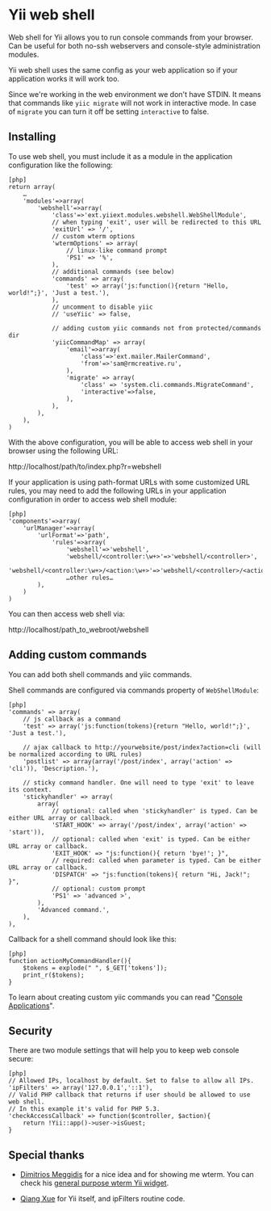 Yii web shell
=============
Web shell for Yii allows you to run console commands from your browser. Can be useful for both no-ssh webservers and
console-style administration modules.

Yii web shell uses the same config as your web application so if your application works it will work too.


Since we're working in the web environment we don't have STDIN. It means that
commands like `yiic migrate` will not work in interactive mode. In case of `migrate`
you can turn it off be setting `interactive` to false.

Installing
----------

To use web shell, you must include it as a module in the application configuration like the following:

~~~
[php]
return array(
	…
	'modules'=>array(
		'webshell'=>array(
			'class'=>'ext.yiiext.modules.webshell.WebShellModule',
			// when typing 'exit', user will be redirected to this URL
			'exitUrl' => '/',
			// custom wterm options
			'wtermOptions' => array(
				// linux-like command prompt
				'PS1' => '%',
			),
			// additional commands (see below)
			'commands' => array(
				'test' => array('js:function(){return "Hello, world!";}', 'Just a test.'),
			),
			// uncomment to disable yiic
			// 'useYiic' => false,

			// adding custom yiic commands not from protected/commands dir
			'yiicCommandMap' => array(
				'email'=>array(
					'class'=>'ext.mailer.MailerCommand',
					'from'=>'sam@rmcreative.ru',
				),
				'migrate' => array(
					'class' => 'system.cli.commands.MigrateCommand',
					'interactive'=>false,
				),
			),
		),
	),
)
~~~

With the above configuration, you will be able to access web shell in your browser using
the following URL:

http://localhost/path/to/index.php?r=webshell

If your application is using path-format URLs with some customized URL rules, you may need to add
the following URLs in your application configuration in order to access web shell module:

~~~
[php]
'components'=>array(
    'urlManager'=>array(
        'urlFormat'=>'path',
            'rules'=>array(
                'webshell'=>'webshell',
                'webshell/<controller:\w+>'=>'webshell/<controller>',
                'webshell/<controller:\w+>/<action:\w+>'=>'webshell/<controller>/<action>',
                …other rules…
        ),
    )
)
~~~

You can then access web shell via:

http://localhost/path_to_webroot/webshell

Adding custom commands
----------------------

You can add both shell commands and yiic commands.

Shell commands are configured via commands property of `WebShellModule`:

~~~
[php]
'commands' => array(
    // js callback as a command
    'test' => array('js:function(tokens){return "Hello, world!";}', 'Just a test.'),

    // ajax callback to http://yourwebsite/post/index?action=cli (will be normalized according to URL rules)
    'postlist' => array(array('/post/index', array('action' => 'cli')), 'Description.'),

    // sticky command handler. One will need to type 'exit' to leave its context.
    'stickyhandler' => array(
        array(
            // optional: called when 'stickyhandler' is typed. Can be either URL array or callback.
            'START_HOOK' => array('/post/index', array('action' => 'start')),
            // optional: called when 'exit' is typed. Can be either URL array or callback.
            'EXIT_HOOK' => "js:function(){ return 'bye!'; }",
            // required: called when parameter is typed. Can be either URL array or callback.
            'DISPATCH' => "js:function(tokens){ return "Hi, Jack!"; }",
            // optional: custom prompt
            'PS1' => 'advanced >',
        ),
        'Advanced command.',
    ),
),
~~~

Callback for a shell command should look like this:

~~~
[php]
function actionMyCommandHandler(){
    $tokens = explode(" ", $_GET['tokens']);
    print_r($tokens);
}
~~~

To learn about creating custom yiic commands you can read "[Console Applications](http://www.yiiframework.com/doc/guide/topics.console)".

Security
--------
There are two module settings that will help you to keep web console secure:

~~~
[php]
// Allowed IPs, localhost by default. Set to false to allow all IPs.
'ipFilters' => array('127.0.0.1','::1'),
// Valid PHP callback that returns if user should be allowed to use web shell.
// In this example it's valid for PHP 5.3.
'checkAccessCallback' => function($controller, $action){
    return !Yii::app()->user->isGuest;
}
~~~


Special thanks
--------------
- [Dimitrios Meggidis](http://www.yiiframework.com/forum/index.php?/user/4786-tydeas-dr/) for
a nice idea and for showing me wterm.
You can check his [general purpose wterm Yii widget](http://github.com/dmtrs/EWebTerm).

- [Qiang Xue](http://www.yiiframework.com/about/) for Yii itself, and ipFilters routine code.
